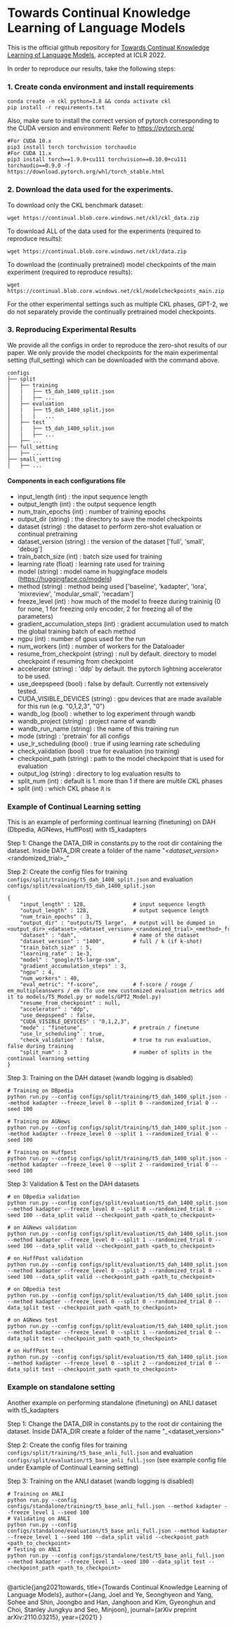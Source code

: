 # Towards Continual Knowledge Learning of Language Models

This is the official github repository for [Towards Continual Knowledge Learning of Language Models](https://arxiv.org/abs/2110.03215), accepted at ICLR 2022.

In order to reproduce our results, take the following steps:
### 1. Create conda environment and install requirements
```
conda create -n ckl python=3.8 && conda activate ckl
pip install -r requirements.txt
```

Also, make sure to install the correct version of pytorch corresponding to the CUDA version and environment:
Refer to https://pytorch.org/
```
#For CUDA 10.x
pip3 install torch torchvision torchaudio
#For CUDA 11.x
pip3 install torch==1.9.0+cu111 torchvision==0.10.0+cu111 torchaudio==0.9.0 -f https://download.pytorch.org/whl/torch_stable.html
```

### 2. Download the data used for the experiments.
To download only the CKL benchmark dataset:
```
wget https://continual.blob.core.windows.net/ckl/ckl_data.zip
```

To download ALL of the data used for the experiments (required to reproduce results):
```
wget https://continual.blob.core.windows.net/ckl/data.zip
```

To download the (continually pretrained) model checkpoints of the main experiment (required to reproduce results):
```
wget https://continual.blob.core.windows.net/ckl/modelcheckpoints_main.zip
```

For the other experimental settings such as multiple CKL phases, GPT-2, we do not separately provide the continually pretrained model checkpoints.

### 3. Reproducing Experimental Results
We provide all the configs in order to reproduce the zero-shot results of our paper. We only provide the model checkpoints for the main experimental setting (full_setting) which can be downloaded with the command above.

    configs
    ├── split
    │   ├── training
    │   |   ├── t5_dah_1400_split.json
    │   |   ├── ...    
    │   ├── evaluation
    │   |   ├── t5_dah_1400_split.json
    │   |   |   ...
    │   ├── test
    │   |   ├── t5_dah_1400_split.json
    │   |   ├── ...
    │   ├── ...
    ├── full_setting
    │   ├── ...
    ├── small_setting
    │   ├── ...             

#### Components in each configurations file
- input_length (int) : the input sequence length
- output_length (int) : the output sequence length
- num_train_epochs (int) : number of training epochs 
- output_dir (string) : the directory to save the model checkpoints
- dataset (string) : the dataset to perform zero-shot evaluation or continual pretraining
- dataset_version (string) : the version of the dataset ['full', 'small', 'debug']
- train_batch_size (int) : batch size used for training
- learning rate (float) : learning rate used for training
- model (string) : model name in huggingface models (https://huggingface.co/models)
- method (string) : method being used ['baseline', 'kadapter', 'lora', 'mixreview', 'modular_small', 'recadam']
- freeze_level (int) : how much of the model to freeze during traininig (0 for none, 1 for freezing only encoder, 2 for freezing all of the parameters)
- gradient_accumulation_steps (int) : gradient accumulation used to match the global training batch of each method
- ngpu (int) : number of gpus used for the run
- num_workers (int) : number of workers for the Dataloader
- resume_from_checkpoint (string) : null by default. directory to model checkpoint if resuming from checkpoint
- accelerator (string) : 'ddp' by default. the pytorch lightning accelerator to be used. 
- use_deepspeed (bool) : false by default. Currently not extensively tested.
- CUDA_VISIBLE_DEVICES (string) : gpu devices that are made available for this run (e.g. "0,1,2,3", "0")
- wandb_log (bool) : whether to log experiment through wandb
- wandb_project (string) : project name of wandb
- wandb_run_name (string) : the name of this training run
- mode (string) : 'pretrain' for all configs
- use_lr_scheduling (bool) : true if using learning rate scheduling
- check_validation (bool) : true for evaluation (no training)
- checkpoint_path (string) : path to the model checkpoint that is used for evaluation
- output_log (string) : directory to log evaluation results to
- split_num (int) : default is 1. more than 1 if there are multile CKL phases
- split (int) : which CKL phase it is

### Example of Continual Learning setting 
This is an example of performing continual learning (finetuning) on DAH (Dbpedia, AGNews, HuffPost) with t5_kadapters

Step 1: Change the DATA_DIR in constants.py to the root dir containing the dataset. Inside DATA_DIR create a folder of the name "<dataset>_<dataset_version>_<randomized_trial>_<split>"

Step 2: Create the config files for training `configs/split/training/t5_dah_1400_split.json` and evaluation `configs/split/evaluation/t5_dah_1400_split.json`

```
{
    "input_length" : 128,               # input sequence length
    "output_length" : 128,              # output sequence length
    "num_train_epochs" : 3,
    "output_dir" : "outputs/T5_large",  # output will be dumped in <output_dir>_<dataset>_<dataset_version>_<randomized_trial>_<method>_freeze_<freeze_level>_seed_<seed>_split<split>
    "dataset" : "dah",                  # name of the dataset
    "dataset_version" : "1400",         # full / k (if k-shot)
    "train_batch_size" : 5,
    "learning_rate" : 1e-3,
    "model" : "google/t5-large-ssm",
    "gradient_accumulation_steps" : 3,
    "ngpu" : 4,
    "num_workers" : 40,
    "eval_metric": "f-score",           # f-score / rouge / em_multipleanswers / em (To use new customized evaluation metrics add it to models/T5_Model.py or models/GPT2_Model.py)
    "resume_from_checkpoint" : null,
    "accelerator" : "ddp",
    "use_deepspeed" : false,
    "CUDA_VISIBLE_DEVICES" : "0,1,2,3",
    "mode" : "finetune",                # pretrain / finetune 
    "use_lr_scheduling" : true,
    "check_validation" : false,         # true to run evaluation, false during training
    "split_num" : 3                     # number of splits in the continual learning setting 
}
```

Step 3: Training on the DAH dataset (wandb logging is disabled)
```
# Training on DBpedia 
python run.py --config configs/split/training/t5_dah_1400_split.json --method kadapter --freeze_level 0 --split 0 --randomized_trial 0 --seed 100

# Training on AGNews
python run.py --config configs/split/training/t5_dah_1400_split.json --method kadapter --freeze_level 0 --split 1 --randomized_trial 0 --seed 100

# Training on Huffpost
python run.py --config configs/split/training/t5_dah_1400_split.json --method kadapter --freeze_level 0 --split 2 --randomized_trial 0 --seed 100
```

Step 3: Validation & Test on the DAH datasets 
```
# on DBpedia validation
python run.py --config configs/split/evaluation/t5_dah_1400_split.json --method kadapter --freeze_level 0 --split 0 --randomized_trial 0 --seed 100 --data_split valid --checkpoint_path <path_to_checkpoint>

# on AGNews validation
python run.py --config configs/split/evaluation/t5_dah_1400_split.json --method kadapter --freeze_level 0 --split 1 --randomized_trial 0 --seed 100 --data_split valid --checkpoint_path <path_to_checkpoint> 

# on HuffPost validation
python run.py --config configs/split/evaluation/t5_dah_1400_split.json --method kadapter --freeze_level 0 --split 2 --randomized_trial 0 --seed 100 --data_split valid --checkpoint_path <path_to_checkpoint> 

# on DBpedia test
python run.py --config configs/split/evaluation/t5_dah_1400_split.json --method kadapter --freeze_level 0 --split 0 --randomized_trial 0 --data_split test --checkpoint_path <path_to_checkpoint>

# on AGNews test
python run.py --config configs/split/evaluation/t5_dah_1400_split.json --method kadapter --freeze_level 0 --split 1 --randomized_trial 0 --data_split test --checkpoint_path <path_to_checkpoint>

# on HuffPost test
python run.py --config configs/split/evaluation/t5_dah_1400_split.json --method kadapter --freeze_level 0 --split 2 --randomized_trial 0 --data_split test --checkpoint_path <path_to_checkpoint>
```

### Example on standalone setting 
Another example on performing standalone (finetuning) on ANLI dataset  with t5_kadapters 

Step 1: Change the DATA_DIR in constants.py to the root dir containing the dataset. Inside DATA_DIR create a folder of the name "<dataset>_<dataset_version>"

Step 2:  Create the config files for training `configs/split/training/t5_base_anli_full.json` and evaluation `configs/split/evaluation/t5_base_anli_full.json` (see example config file under Example of Continual Learning setting)

Step 3: Training on the ANLI dataset (wandb logging is disabled)
```
# Training on ANLI 
python run.py --config configs/standalone/training/t5_base_anli_full.json --method kadapter --freeze_level 1 --seed 100 
# Validating on ANLI 
python run.py --config configs/standalone/evaluation/t5_base_anli_full.json --method kadapter --freeze_level 1 --seed 100 --data_split valid --checkpoint_path <path_to_checkpoint>
# Testing on ANLI 
python run.py --config configs/standalone/test/t5_base_anli_full.json --method kadapter --freeze_level 1 --seed 100 --data_split test --checkpoint_path <path_to_checkpoint>


```
@article{jang2021towards,
  title={Towards Continual Knowledge Learning of Language Models},
  author={Jang, Joel and Ye, Seonghyeon and Yang, Sohee and Shin, Joongbo and Han, Janghoon and Kim, Gyeonghun and Choi, Stanley Jungkyu and Seo, Minjoon},
  journal={arXiv preprint arXiv:2110.03215},
  year={2021}
}
```
